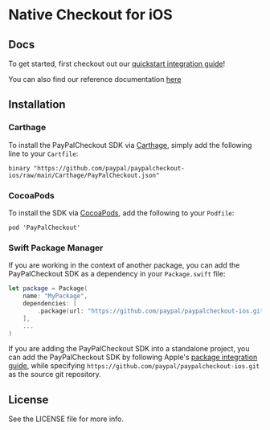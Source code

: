 # Native Checkout for iOS

## Docs

To get started, first checkout out our [quickstart integration guide](https://developer.paypal.com/docs/business/native-checkout/ios/)!

You can also find our reference documentation [here](https://paypal.github.io/mobile-checkout-docs/ios/reference/)

## Installation

### Carthage

To install the PayPalCheckout SDK via [Carthage](https://github.com/Carthage/Carthage), simply add the following line to your `Cartfile`:
```
binary "https://github.com/paypal/paypalcheckout-ios/raw/main/Carthage/PayPalCheckout.json" 
```
### CocoaPods
To install the SDK via [CocoaPods](https://cocoapods.org/), add the following to your `Podfile`:
```
pod 'PayPalCheckout'
```

### Swift Package Manager
If you are working in the context of another package, you can add the PayPalCheckout SDK as a dependency in your `Package.swift` file: 
```swift
let package = Package(
    name: "MyPackage",
    dependencies: [
        .package(url: "https://github.com/paypal/paypalcheckout-ios.git", from: "0.42.0"),
    ],
    ...
)
```
If you are adding the PayPalCheckout SDK into a standalone project, you can add the PayPalCheckout SDK by following Apple's [package integration guide](https://developer.apple.com/documentation/xcode/adding_package_dependencies_to_your_app), while specifying `https://github.com/paypal/paypalcheckout-ios.git` as the source git repository.


## License

See the LICENSE file for more info.
